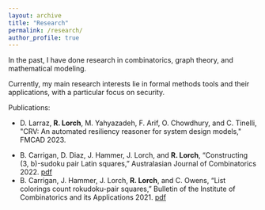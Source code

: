 ```yaml
---
layout: archive
title: "Research"
permalink: /research/
author_profile: true
---
```


In the past, I have done research in combinatorics, graph theory, and mathematical modeling.

Currently, my main research interests lie in formal methods tools and their applications, with a particular focus on security.

Publications:
  * D. Larraz, **R. Lorch**, M. Yahyazadeh, F. Arif, O. Chowdhury, and C. Tinelli, "CRV: An automated resiliency reasoner for system design models," FMCAD 2023.
  <!-- * J. Hammer, **R. Lorch***, and C. Owens, “Strong proper connection colorings of graph joins,” Under review. [link to paper](https://drive.google.com/file/d/1jv2ttoNW56HVWjm15yLjxXDkdmR81V3X/view?usp=sharing) -->
  * B. Carrigan, D. Diaz, J. Hammer, J. Lorch, and **R. Lorch**, “Constructing (3, b)-sudoku pair Latin squares,” Australasian Journal of Combinatorics 2022. [pdf](https://ajc.maths.uq.edu.au/pdf/82/ajc_v82_p031.pdf)
  * B. Carrigan, J. Hammer, J. Lorch, **R. Lorch**, and C. Owens, “List colorings count rokudoku-pair squares,” Bulletin of the Institute of Combinatorics and its Applications 2021. [pdf](http://bica.the-ica.org/Volumes/92//Reprints/BICA2020-34-Reprint.pdf)
